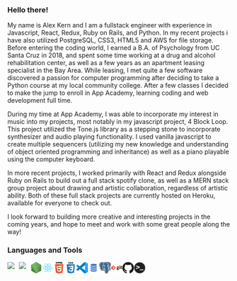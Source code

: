 ### Hello there!

My name is Alex Kern and I am a fullstack engineer with experience in Javascript, React, Redux, Ruby on Rails, and Python. In my recent projects i have also utilized PostgreSQL, CSS3, HTML5 and AWS for file storage. Before entering the coding world, I earned a B.A. of Psychology from UC Santa Cruz in 2018, and spent some time working at a drug and alcohol rehabilitation center, as well as a few years as an apartment leasing specialist in the Bay Area. While leasing, I met quite a few software discovered a passion for computer programming after deciding to take a Python course at my local community college. After a few classes I decided to make the jump to enroll in App Academy, learning coding and web development full time. 

During my time at App Academy, I was able to incorporate my interest in music into my projects, most notably in my javascript project, 4 Block Loop. This project utilized the Tone.js library as a stepping stone to incorporate synthesizer and audio playing functionality. I used vanilla javascript to create multiple sequencers (utilizing my new knowledge and understanding of object oriented programming and inheritance) as well as a piano playable using the computer keyboard.

In more recent projects, I worked primarily with React and Redux alongside Ruby on Rails to build out a full stack spotify clone, as well as a MERN stack group project about drawing and artistic collaboration, regardless of artistic ability. Both of these full stack projects are currently hosted on Heroku, available for everyone to check out. 

I look forward to building more creative and interesting projects in the coming years, and hope to meet and work with some great people along the way!


### **Languages and Tools**
<img align="left" width="26px" src="https://raw.githubusercontent.com/jmnote/z-icons/master/svg/ruby.svg" />
<img align="left" width="26px" src="https://raw.githubusercontent.com/jmnote/z-icons/master/svg/javascript.svg" />
<img align="left" width="26px" src="https://raw.githubusercontent.com/github/explore/80688e429a7d4ef2fca1e82350fe8e3517d3494d/topics/nodejs/nodejs.png" />
<img align="left" width="26px" src="https://raw.githubusercontent.com/github/explore/80688e429a7d4ef2fca1e82350fe8e3517d3494d/topics/react/react.png" />
<img align="left" width="26px" src="https://raw.githubusercontent.com/github/explore/80688e429a7d4ef2fca1e82350fe8e3517d3494d/topics/html/html.png" />
<img align="left" width="26px" src="https://raw.githubusercontent.com/github/explore/80688e429a7d4ef2fca1e82350fe8e3517d3494d/topics/css/css.png" />
<img align="left" width="26px" src="https://raw.githubusercontent.com/github/explore/80688e429a7d4ef2fca1e82350fe8e3517d3494d/topics/visual-studio-code/visual-studio-code.png" />
<img align="left" width="26px" src="https://raw.githubusercontent.com/github/explore/80688e429a7d4ef2fca1e82350fe8e3517d3494d/topics/sql/sql.png" />
<img align="left" width="26px" src="https://raw.githubusercontent.com/github/explore/80688e429a7d4ef2fca1e82350fe8e3517d3494d/topics/postgresql/postgresql.png" />
<img align="left" width="26px" src="https://raw.githubusercontent.com/github/explore/80688e429a7d4ef2fca1e82350fe8e3517d3494d/topics/git/git.png" />
<img align="left" width="26px" src="https://raw.githubusercontent.com/github/explore/78df643247d429f6cc873026c0622819ad797942/topics/github/github.png" />
<img align="left" width="26px" src="https://raw.githubusercontent.com/github/explore/80688e429a7d4ef2fca1e82350fe8e3517d3494d/topics/terminal/terminal.png" />
